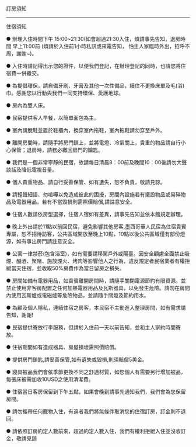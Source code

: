 訂房須知


-------------------------




住宿須知

● 辦理入住時間下午 15:00~21:30(如會超過21:30入住，煩請事先告知，退房時間 早上11:00前 (煩請於入住前1小時私訊或來電告知，
   怕主人家臨時外出，招呼不周，謝謝~)。
   
● 入住時請記得出示您的證件，以便我們登記，在辦理登記的同時，也請您將住宿費一併繳交。

● 為提倡環保，請自備牙刷、牙膏及其他一次性備品，續住不更換床單及毛(浴)巾。感謝您以行動與我們一同支持環保、愛護地球。

● 房內為雙人床。

● 民宿提供客人早餐，以簡單面包為主。

● 室內請脫鞋並置於鞋櫃內，換穿室內拖鞋，室內拖鞋請勿穿至戶外。

● 離開房間時，請隨手將房門鎖上，並將電燈、冷氣關上，貴重的物品請自行小心保管；退房時，請務必繳回房門的鑰匙。

● 我們是一個非常寧靜的民宿，故請每日清晨8：00前及晚間10：00後請勿大聲談話及降低電視音量。

● 個人貴重物品、請自行妥善保管、如有遺失，恕不負責，敬請見諒。

● 請輕聲細語、勿喧嘩以免造成彼此的困擾，房間內設施若有擺設物品或易碎物品及電器用品，若有不當毀損則需照價賠償,請註意安全。

● 住宿人數請依房型選擇，住宿人宿如有差異，請事先告知並依本館規定辦理。

● 晚上外出請於11點以前回民宿，避免影響其他房客,墨西哥華人民宿為住宿貴賓專屬，恕不招待訪客，公共區域開放至晚上10點，10點以後公共區域僅有部份燈源，如有事出房門請註意安全。

● 公寓一律禁菸(包含浴室)，如有需要請移駕戶外或陽臺。因安全顧慮全面禁止吸煙、酗酒、聚賭、施放煙火、烤肉等影響他人之行為，違反規定者民宿業者有權拒絕當天住宿，並收取50%房費作為當日留房之損失。

● 房間如備有電器用品，如貴賓離開房間時，請隨手關閉電源節約有限資源。並禁止使用非客房配置之任何加熱電器用品及瓦斯器具，以免發生危險。請勿在房間內使用瓦斯爐或電磁爐等危險物品，並請隨手關燈及節約用水。

● 為顧及個人隱私，連續住宿之房客，本民宿不主動進入整理房間，如有需求請告知，謝謝!

● 民宿提供寄放行李服務，但請於入住前一天以前告知，並和主人家約時間寄放。

● 住宿期間如有造成器具、房屋損壞需照價賠償。

● 提供房門鎖匙,請妥善保管,如有遺失或毀損,則須賠償5美金。

● 寢具被品我們會依季節更換不同之舒適材質，如您個人有需要另行增加被品，每張床被需加收10USD之使用清潔費。

● 住宿當日客房保留到下午五點，如果會晚到請事先通知我們，我們會為您保留房間。

● 請勿攜帶任何寵物入住，有違者我們將無條件取消您的住宿訂房，訂金則不退回。

● 請依照訂房約定人數前來，超過約定人數入住，我們有權利拒絕入住並沒收訂金，敬請見諒


